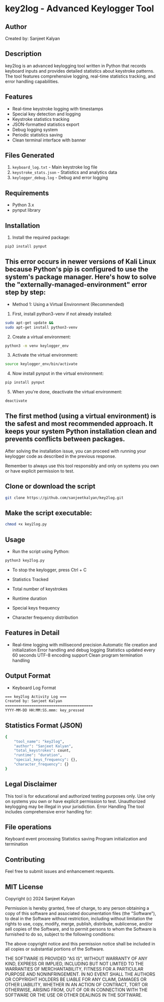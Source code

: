 # key2log - Advanced Keylogger Tool

## Author
Created by: Sanjeet Kalyan

## Description
key2log is an advanced keylogging tool written in Python that records keyboard inputs and provides detailed statistics about keystroke patterns. The tool features comprehensive logging, real-time statistics tracking, and error handling capabilities.

## Features
- Real-time keystroke logging with timestamps
- Special key detection and logging
- Keystroke statistics tracking
- JSON-formatted statistics export
- Debug logging system
- Periodic statistics saving
- Clean terminal interface with banner

## Files Generated
1. `keyboard_log.txt` - Main keystroke log file
2. `keystroke_stats.json` - Statistics and analytics data
3. `keylogger_debug.log` - Debug and error logging

## Requirements
- Python 3.x
- pynput library

## Installation
1. Install the required package:
```bash
pip3 install pynput

```
## This error occurs in newer versions of Kali Linux because Python's pip is configured to use the system's package manager. Here's how to solve the "externally-managed-environment" error step by step:
- Method 1: Using a Virtual Environment (Recommended)

1. First, install python3-venv if not already installed:

```bash
sudo apt-get update &&
sudo apt-get install python3-venv
```

2. Create a virtual environment:

```bash
python3 -m venv keylogger_env

```

3. Activate the virtual environment:

```bash
source keylogger_env/bin/activate

```

4. Now install pynput in the virtual environment:
```bash 
pip install pynput
```

5. When you're done, deactivate the virtual environment:

```bash
deactivate

```

## The first method (using a virtual environment) is the safest and most recommended approach. It keeps your system Python installation clean and prevents conflicts between packages.

After solving the installation issue, you can proceed with running your keylogger code as described in the previous response.

Remember to always use this tool responsibly and only on systems you own or have explicit permission to test.


## Clone or download the script
```bash
git clone https://github.com/sanjeetkalyan/key2log.git
```
## Make the script executable:
```bash
chmod +x key2log.py

```

## Usage
- Run the script using Python:
```bash
python3 key2log.py
```
- To stop the keylogger, press Ctrl + C
- Statistics Tracked

- Total number of keystrokes
- Runtime duration
- Special keys frequency
- Character frequency distribution

## Features in Detail

- Real-time logging with millisecond precision
Automatic file creation and initialization
Error handling and debug logging
Statistics updated every 60 seconds
UTF-8 encoding support
Clean program termination handling

## Output Format
- Keyboard Log Format
```bash
=== key2log Activity Log ===
Created by: Sanjeet Kalyan
========================================
YYYY-MM-DD HH:MM:SS.mmm: key_pressed
```

## Statistics Format (JSON)
```bash
{
    "tool_name": "key2log",
    "author": "Sanjeet Kalyan",
    "total_keystrokes": count,
    "runtime": "duration",
    "special_keys_frequency": {},
    "character_frequency": {}
}
```

## Legal Disclaimer
This tool is for educational and authorized testing purposes only. Use only on systems you own or have explicit permission to test. Unauthorized keylogging may be illegal in your jurisdiction.
Error Handling
The tool includes comprehensive error handling for:

## File operations
Keyboard event processing
Statistics saving
Program initialization and termination

## Contributing
Feel free to submit issues and enhancement requests.



## MIT License

Copyright (c) 2024 Sanjeet Kalyan

Permission is hereby granted, free of charge, to any person obtaining a copy
of this software and associated documentation files (the "Software"), to deal
in the Software without restriction, including without limitation the rights
to use, copy, modify, merge, publish, distribute, sublicense, and/or sell
copies of the Software, and to permit persons to whom the Software is
furnished to do so, subject to the following conditions:

The above copyright notice and this permission notice shall be included in all
copies or substantial portions of the Software.

THE SOFTWARE IS PROVIDED "AS IS", WITHOUT WARRANTY OF ANY KIND, EXPRESS OR
IMPLIED, INCLUDING BUT NOT LIMITED TO THE WARRANTIES OF MERCHANTABILITY,
FITNESS FOR A PARTICULAR PURPOSE AND NONINFRINGEMENT. IN NO EVENT SHALL THE
AUTHORS OR COPYRIGHT HOLDERS BE LIABLE FOR ANY CLAIM, DAMAGES OR OTHER
LIABILITY, WHETHER IN AN ACTION OF CONTRACT, TORT OR OTHERWISE, ARISING FROM,
OUT OF OR IN CONNECTION WITH THE SOFTWARE OR THE USE OR OTHER DEALINGS IN THE
SOFTWARE.
